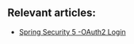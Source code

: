 ## Relevant articles:

- [Spring Security 5 -OAuth2 Login](http://www.baeldung.com/spring-security-5-oauth2-login)
